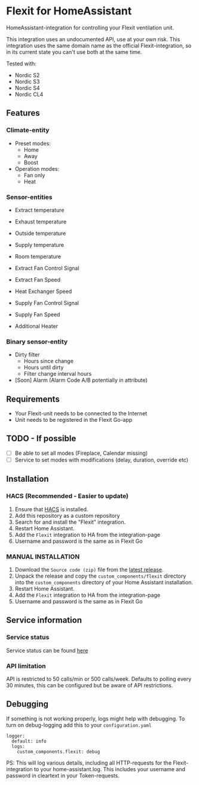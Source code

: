 # Flexit for HomeAssistant

HomeAssistant-integration for controlling your Flexit ventilation unit. 

This integration uses an undocumented API, use at your own risk. This integration uses the same domain name as the official Flexit-integration, so in its current state you can't use both at the same time.

Tested with: 
- Nordic S2
- Nordic S3 
- Nordic S4
- Nordic CL4

## Features
### Climate-entity
- Preset modes:     
  - Home
  - Away
  - Boost
- Operation modes:  
  - Fan only
  - Heat

### Sensor-entities
- Extract temperature
- Exhaust temperature
- Outside temperature
- Supply temperature
- Room temperature

- Extract Fan Control Signal
- Extract Fan Speed
- Heat Exchanger Speed
- Supply Fan Control Signal
- Supply Fan Speed
- Additional Heater

### Binary sensor-entity
- Dirty filter
   - Hours since change
   - Hours until dirty 
   - Filter change interval hours
- [Soon] Alarm (Alarm Code A/B potentially in attribute)

## Requirements
- Your Flexit-unit needs to be connected to the Internet
- Unit needs to be registered in the Flexit Go-app

## TODO - If possible
- [ ] Be able to set all modes (Fireplace, Calendar missing)
- [ ] Service to set modes with modifications (delay, duration, override etc)

## Installation

### HACS (Recommended - Easier to update)

1. Ensure that [HACS](https://hacs.xyz/) is installed.
2. Add this repository as a custom repository
3. Search for and install the "Flexit" integration.
4. Restart Home Assistant.
5. Add the `Flexit` integration to HA from the integration-page
6. Username and password is the same as in Flexit Go

### MANUAL INSTALLATION

1. Download the `Source code (zip)` file from the
   [latest release](https://github.com/sindrebroch/ha-flexit/releases/latest).
2. Unpack the release and copy the `custom_components/flexit` directory
   into the `custom_components` directory of your Home Assistant
   installation.
3. Restart Home Assistant.
4. Add the `Flexit` integration to HA from the integration-page
5. Username and password is the same as in Flexit Go

## Service information

### Service status
Service status can be found [here](https://status.climatixic.com/)

### API limitation
API is restricted to 50 calls/min or 500 calls/week. Defaults to polling every 30 minutes, this can be configured but be aware of API restrictions. 

## Debugging
If something is not working properly, logs might help with debugging. To turn on debug-logging add this to your `configuration.yaml`
```
logger:
  default: info
  logs:
    custom_components.flexit: debug
```
PS: This will log various details, including all HTTP-requests for the Flexit-integration to your home-assistant.log. This includes your username and password in cleartext in your Token-requests.
